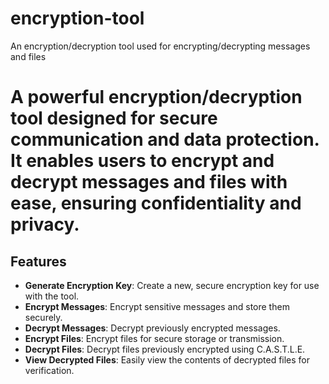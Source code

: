 # encryption-tool
An encryption/decryption tool used for encrypting/decrypting messages and files

# A powerful encryption/decryption tool designed for secure communication and data protection. It enables users to encrypt and decrypt messages and files with ease, ensuring confidentiality and privacy.

## Features

- **Generate Encryption Key**: Create a new, secure encryption key for use with the tool.
- **Encrypt Messages**: Encrypt sensitive messages and store them securely.
- **Decrypt Messages**: Decrypt previously encrypted messages.
- **Encrypt Files**: Encrypt files for secure storage or transmission.
- **Decrypt Files**: Decrypt files previously encrypted using C.A.S.T.L.E.
- **View Decrypted Files**: Easily view the contents of decrypted files for verification.

